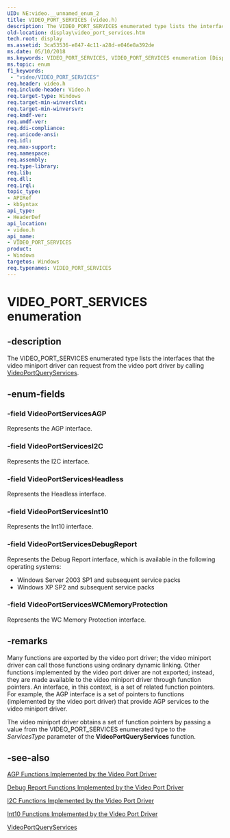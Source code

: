 ```yaml
---
UID: NE:video.__unnamed_enum_2
title: VIDEO_PORT_SERVICES (video.h)
description: The VIDEO_PORT_SERVICES enumerated type lists the interfaces that the video miniport driver can request from the video port driver by calling VideoPortQueryServices.
old-location: display\video_port_services.htm
tech.root: display
ms.assetid: 3ca53536-e847-4c11-a28d-e046e8a392de
ms.date: 05/10/2018
ms.keywords: VIDEO_PORT_SERVICES, VIDEO_PORT_SERVICES enumeration [Display Devices], VideoPortServicesAGP, VideoPortServicesDebugReport, VideoPortServicesHeadless, VideoPortServicesI2C, VideoPortServicesInt10, VideoPortServicesWCMemoryProtection, Video_Structs_f2ede654-971a-4700-a911-8063a2a03ffe.xml, display.video_port_services, video/VIDEO_PORT_SERVICES, video/VideoPortServicesAGP, video/VideoPortServicesDebugReport, video/VideoPortServicesHeadless, video/VideoPortServicesI2C, video/VideoPortServicesInt10, video/VideoPortServicesWCMemoryProtection
ms.topic: enum
f1_keywords:
 - "video/VIDEO_PORT_SERVICES"
req.header: video.h
req.include-header: Video.h
req.target-type: Windows
req.target-min-winverclnt: 
req.target-min-winversvr: 
req.kmdf-ver: 
req.umdf-ver: 
req.ddi-compliance: 
req.unicode-ansi: 
req.idl: 
req.max-support: 
req.namespace: 
req.assembly: 
req.type-library: 
req.lib: 
req.dll: 
req.irql: 
topic_type:
- APIRef
- kbSyntax
api_type:
- HeaderDef
api_location:
- video.h
api_name:
- VIDEO_PORT_SERVICES
product:
- Windows
targetos: Windows
req.typenames: VIDEO_PORT_SERVICES
---
```


# VIDEO_PORT_SERVICES enumeration


## -description


The VIDEO_PORT_SERVICES enumerated type lists the interfaces that the video miniport driver can request from the video port driver by calling <a href="https://docs.microsoft.com/windows-hardware/drivers/ddi/video/nf-video-videoportqueryservices">VideoPortQueryServices</a>.


## -enum-fields




### -field VideoPortServicesAGP

Represents the AGP interface. 


### -field VideoPortServicesI2C

Represents the I2C interface. 


### -field VideoPortServicesHeadless

Represents the Headless interface. 


### -field VideoPortServicesInt10

Represents the Int10 interface. 


### -field VideoPortServicesDebugReport

Represents the Debug Report interface, which is available in the following operating systems:
 


<ul>
<li>Windows Server 2003 SP1 and subsequent service packs</li>
<li>Windows XP SP2 and subsequent service packs </li>
</ul>

### -field VideoPortServicesWCMemoryProtection

Represents the WC Memory Protection interface. 


## -remarks



Many functions are exported by the video port driver; the video miniport driver can call those functions using ordinary dynamic linking. Other functions implemented by the video port driver are not exported; instead, they are made available to the video miniport driver through function pointers. An interface, in this context, is a set of related function pointers. For example, the AGP interface is a set of pointers to functions (implemented by the video port driver) that provide AGP services to the video miniport driver.

The video miniport driver obtains a set of function pointers by passing a value from the VIDEO_PORT_SERVICES enumerated type to the <i>ServicesType</i> parameter of the <b>VideoPortQueryServices</b> function.




## -see-also




<a href="https://docs.microsoft.com/windows-hardware/drivers/ddi/videoagp/">AGP Functions Implemented by the Video Port Driver</a>



<a href="https://docs.microsoft.com/windows-hardware/drivers/ddi/index">Debug Report Functions Implemented by the Video Port Driver</a>



<a href="https://docs.microsoft.com/windows-hardware/drivers/ddi/index">I2C Functions Implemented by the Video Port Driver</a>



<a href="https://docs.microsoft.com/windows-hardware/drivers/ddi/index">Int10 Functions Implemented by the Video Port Driver</a>



<a href="https://docs.microsoft.com/windows-hardware/drivers/ddi/video/nf-video-videoportqueryservices">VideoPortQueryServices</a>
 

 

